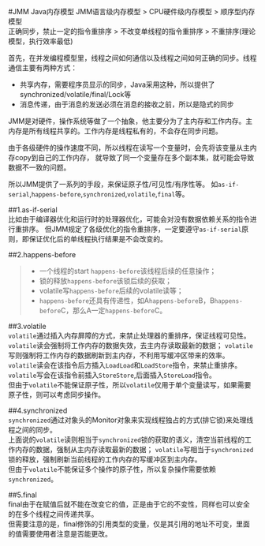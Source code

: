 ﻿#JMM Java内存模型
JMM语言级内存模型 > CPU硬件级内存模型 > 顺序型内存模型  
正确同步，禁止一定的指令重排序 > 不改变单线程的指令重排序 > 不重排序(理论模型，执行效率最低)

首先，在并发编程模型里，线程之间如何通信以及线程之间如何正确的同步。线程通信主要有两种方式：
+ 共享内存，需要程序员显示的同步，Java采用这种，所以提供了synchronized/volatile/final/Lock等
+ 消息传递，由于消息的发送必须在消息的接收之前，所以是隐式的同步  

JMM是对硬件，操作系统等做了一个抽象，他主要分为了主内存和工作内存。主内存是所有线程共享的。工作内存是线程私有的，不会存在同步问题。  

由于各级硬件的操作速度不同，所以线程在读写一个变量时，会先将该变量从主内存copy到自己的工作内存，
就导致了同一个变量存在多个副本集，就可能会导致数据不一致的问题。

所以JMM提供了一系列的手段，来保证原子性/可见性/有序性等。
如`as-if-serial`,`happens-before`,`synchronized`,`volatile`,`final`等。

##1.as-if-serial  
比如由于编译器优化和运行时的处理器优化，可能会对没有数据依赖关系的指令进行重排序。
但JMM规定了各级优化的指令重排序，一定要遵守`as-if-serial`原则，即保证优化后的单线程执行结果是不会改变的。

##2.happens-before  
>+ 一个线程的start `happens-before`该线程后续的任意操作；
>+ 锁的释放`happens-before`该锁后续的获取；
>+ volatile写`happens-before`后续的volatile读等；
>+ `happens-before`还具有传递性，如A`happens-before`B，B`happens-before`C，那么A一定`happens-before`C。

##3.volatile  
`volatile`通过插入内存屏障的方式，来禁止处理器的重排序，保证线程可见性。  
`volatile`读会强制将工作内存的数据失效，去主内存读取最新的数据；
`volatile`写则强制将工作内存的数据刷新到主内存，不利用写缓冲区带来的效率。
`volatile`读会在该指令后方插入`LoadLoad`和`LoadStore`指令，来禁止重排序。
`volatile`写会在该指令前插入`StoreStore`,后面插入`StoreLoad`指令。  
但由于`volatile`不能保证原子性，所以`volatile`仅用于单个变量读写，如果需要原子性，则可以考虑同步操作。  

##4.synchronized  
`synchronized`通过对象头的Monitor对象来实现线程独占的方式(排它锁)来处理线程之间的同步。  
上面说的`volatile`读则相当于`synchronized`锁的获取的语义，清空当前线程的工作内存的数据，强制从主内存读取最新的数据；
`volatile`写相当于`synchronized`锁的释放，强制刷新当前线程的工作内存的写缓冲区到主内存。  
但由于`volatile`不能保证多个操作的原子性，所以复杂操作需要依赖`synchronized`。

##5.final  
final由于在赋值后就不能在改变它的值，正是由于它的不变性，同样也可以安全的在多个线程之间传递共享。  
但需要注意的是，final修饰的引用类型的变量，仅是其引用的地址不可变，里面的值需要使用者注意是否能更改。